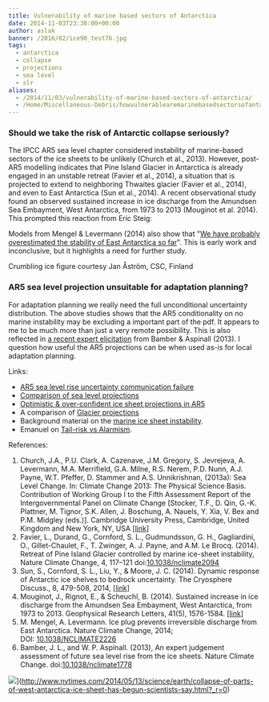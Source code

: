 ```yaml
---
title: Vulnerability of marine based sectors of Antarctica
date: 2014-11-03T23:38:00+00:00
author: aslak
banner: /2016/02/ice90_test7b.jpg
tags:
  - antarctica
  - collapse
  - projections
  - sea level
  - slr
aliases:
  - /2014/11/03/vulnerability-of-marine-based-sectors-of-antarctica/
  - /Home/Miscellaneous-Debris/howvulnerablearemarinebasedsectorsofantarctica
---
```

### Should we take the risk of Antarctic collapse seriously?

The IPCC AR5 sea level chapter considered instability of marine-based sectors of the ice sheets to be unlikely (Church et al., 2013). However, post-AR5 modelling indicates that Pine Island Glacier in Antarctica is already engaged in an unstable retreat (Favier et al., 2014), a situation that is projected to extend to neighboring Thwaites glacier (Favier et al., 2014), and even to East Antarctica (Sun et al., 2014). A recent observational study found an observed sustained increase in ice discharge from the Amundsen Sea Embayment, West Antarctica, from 1973 to 2013 (Mouginot et al. 2014). This prompted this reaction from Eric Steig:
<!--more-->





Models from Mengel & Levermann (2014) also show that "[We have probably overestimated the stability of East Antarctica so far](http://www.sciencedaily.com/releases/2014/05/140505104435.htm)". This is early work and inconclusive, but it highlights a need for further study.

Crumbling ice figure courtesy Jan Åström, CSC, Finland

### AR5 sea level projection unsuitable for adaptation planning?



For adaptation planning we really need the full unconditional uncertainty distribution. The above studies shows that the AR5 conditionality on no marine instability may be excluding a important part of the pdf. It appears to me to be much more than just a very remote possibility. This is also reflected in [a recent expert elicitation](/Home/Miscellaneous-Debris/icesheetcontributionsfrombamberaspinall) from Bamber & Aspinall (2013). I question how useful the AR5 projections can be when used as-is for local adaptation planning.

Links:

  * [AR5 sea level rise uncertainty communication failure](/Home/Miscellaneous-Debris/ar5sealevelriseuncertaintycommunicationfailure)
  * [Comparison of sea level projections](/Home/Miscellaneous-Debris/comparisonofsealevelprojections)
  * [Optimistic & over-confident ice sheet projections in AR5](/Home/Miscellaneous-Debris/optimisticicesheetprojectionsinar5)
  * A comparison of [Glacier projections](/Home/Miscellaneous-Debris/glacierprojections)
  * Background material on the [marine ice sheet instability](http://www.antarcticglaciers.org/glaciers-and-climate/sea-level-rise-2/marine-ice-sheets/).
  * Emanuel on [Tail-risk vs Alarmism](http://climatechangenationalforum.org/tail-risk-vs-alarmism/).

References:

  1. Church, J.A., P.U. Clark, A. Cazenave, J.M. Gregory, S. Jevrejeva, A. Levermann, M.A. Merrifield, G.A. Milne, R.S. Nerem, P.D. Nunn, A.J. Payne, W.T. Pfeffer, D. Stammer and A.S. Unnikrishnan, (2013a): Sea Level Change. In: Climate Change 2013: The Physical Science Basis. Contribution of Working Group I to the Fifth Assessment Report of the Intergovernmental Panel on Climate Change [Stocker, T.F., D. Qin, G.-K. Plattner, M. Tignor, S.K. Allen, J. Boschung, A. Nauels, Y. Xia, V. Bex and P.M. Midgley (eds.)]. Cambridge University Press, Cambridge, United Kingdom and New York, NY, USA [[link](https://www.ipcc.ch/report/ar5/wg1/)]
  2. Favier, L., Durand, G., Cornford, S. L., Gudmundsson, G. H., Gagliardini, O., Gillet-Chaulet, F., T. Zwinger, A. J. Payne, and A.M. Le Brocq. (2014). Retreat of Pine Island Glacier controlled by marine ice-sheet instability, Nature Climate Change, 4, 117–121 doi:[10.1038/nclimate2094](http://dx.doi.org/10.1038/nclimate2094)
  3. Sun, S., Cornford, S. L., Liu, Y., & Moore, J. C. (2014). Dynamic response of Antarctic ice shelves to bedrock uncertainty. The Cryosphere Discuss., 8, 479-508, 2014, [[link](http://www.the-cryosphere-discuss.net/8/479/2014/tcd-8-479-2014.html)]
  4. Mouginot, J., Rignot, E., & Scheuchl, B. (2014). Sustained increase in ice discharge from the Amundsen Sea Embayment, West Antarctica, from 1973 to 2013. Geophysical Research Letters, 41(5), 1576-1584. [[link](http://onlinelibrary.wiley.com/doi/10.1002/2013GL059069/pdf)]
  5. M. Mengel, A. Levermann. Ice plug prevents irreversible discharge from East Antarctica. Nature Climate Change, 2014; DOI: [10.1038/NCLIMATE2226](http://dx.doi.org/10.1038/NCLIMATE2226)
  6. Bamber, J. L., and W. P. Aspinall. (2013), An expert judgement assessment of future sea level rise from the ice sheets. Nature Climate Change. doi:[10.1038/nclimate1778](http://dx.doi.org/10.0.4.14/nclimate1778)

![](/2016/02/sheethashitthefan.png)](http://www.nytimes.com/2014/05/13/science/earth/collapse-of-parts-of-west-antarctica-ice-sheet-has-begun-scientists-say.html?_r=0)
